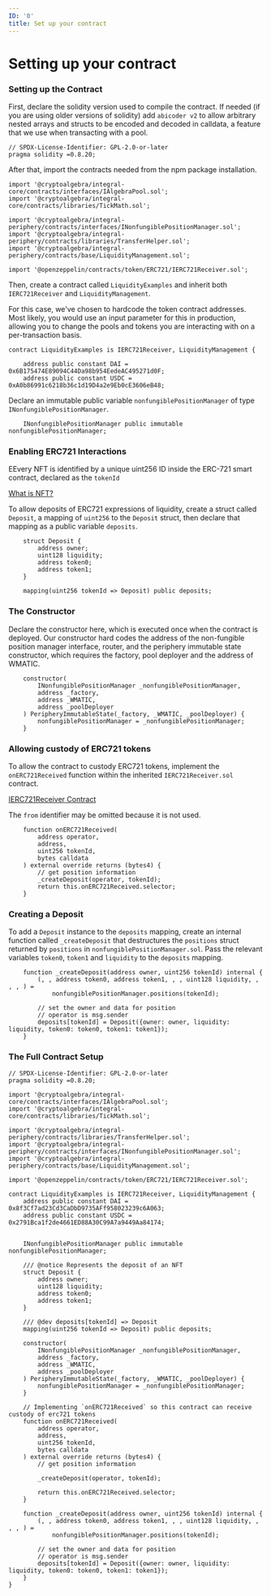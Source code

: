 ```yaml
---
ID: '0'
title: Set up your contract
---
```


# Setting up your contract

### Setting up the Contract

First, declare the solidity version used to compile the contract. If needed (if you are using older versions of solidity) add `abicoder v2` to allow arbitrary nested arrays and structs to be encoded and decoded in calldata, a feature that we use when transacting with a pool.

```solidity
// SPDX-License-Identifier: GPL-2.0-or-later
pragma solidity =0.8.20;
```

After that, import the contracts needed from the npm package installation.

```solidity
import '@cryptoalgebra/integral-core/contracts/interfaces/IAlgebraPool.sol';
import '@cryptoalgebra/integral-core/contracts/libraries/TickMath.sol';

import '@cryptoalgebra/integral-periphery/contracts/interfaces/INonfungiblePositionManager.sol';
import '@cryptoalgebra/integral-periphery/contracts/libraries/TransferHelper.sol';
import '@cryptoalgebra/integral-periphery/contracts/base/LiquidityManagement.sol';

import '@openzeppelin/contracts/token/ERC721/IERC721Receiver.sol';
```

Then, create a contract called `LiquidityExamples` and inherit both `IERC721Receiver` and `LiquidityManagement`.

For this case, we've chosen to hardcode the token contract addresses. Most likely, you would use an input parameter for this in production, allowing you to change the pools and tokens you are interacting with on a per-transaction basis.

```solidity
contract LiquidityExamples is IERC721Receiver, LiquidityManagement {

    address public constant DAI = 0x6B175474E89094C44Da98b954EedeAC495271d0F;
    address public constant USDC = 0xA0b86991c6218b36c1d19D4a2e9Eb0cE3606eB48;
```

Declare an immutable public variable `nonfungiblePositionManager` of type `INonfungiblePositionManager`.

```solidity
    INonfungiblePositionManager public immutable nonfungiblePositionManager;
```

### Enabling ERC721 Interactions

EEvery NFT is identified by a unique uint256 ID inside the ERC-721 smart contract, declared as the `tokenId`

[What is NFT?](https://ethereum.org/en/nft/)

To allow deposits of ERC721 expressions of liquidity, create a struct called `Deposit`, a mapping of `uint256` to the `Deposit` struct, then declare that mapping as a public variable `deposits`.

```solidity
    struct Deposit {
        address owner;
        uint128 liquidity;
        address token0;
        address token1;
    }

    mapping(uint256 tokenId => Deposit) public deposits;
```

### The Constructor

Declare the constructor here, which is executed once when the contract is deployed. Our constructor hard codes the address of the non-fungible position manager interface, router, and the periphery immutable state constructor, which requires the factory, pool deployer and the address of WMATIC.

```solidity
    constructor(
        INonfungiblePositionManager _nonfungiblePositionManager,
        address _factory,
        address _WMATIC,
        address _poolDeployer
    ) PeripheryImmutableState(_factory, _WMATIC, _poolDeployer) {
        nonfungiblePositionManager = _nonfungiblePositionManager;
    }
```

### Allowing custody of ERC721 tokens

To allow the contract to custody ERC721 tokens, implement the `onERC721Received` function within the inherited `IERC721Receiver.sol` contract.

[IERC721Receiver Contract](https://github.com/OpenZeppelin/openzeppelin-contracts/blob/master/contracts/token/ERC721/IERC721Receiver.sol)

The `from` identifier may be omitted because it is not used.

```solidity
    function onERC721Received(
        address operator,
        address,
        uint256 tokenId,
        bytes calldata
    ) external override returns (bytes4) {
        // get position information
        _createDeposit(operator, tokenId);
        return this.onERC721Received.selector;
    }
```

### Creating a Deposit

To add a `Deposit` instance to the `deposits` mapping, create an internal function called `_createDeposit` that destructures the `positions` struct returned by `positions` in `nonfungiblePositionManager.sol`. Pass the relevant variables `token0`, `token1` and `liquidity` to the `deposits` mapping.

```solidity
    function _createDeposit(address owner, uint256 tokenId) internal {
        (, , address token0, address token1, , , uint128 liquidity, , , , ) =
            nonfungiblePositionManager.positions(tokenId);

        // set the owner and data for position
        // operator is msg.sender
        deposits[tokenId] = Deposit({owner: owner, liquidity: liquidity, token0: token0, token1: token1});
    }

```

### The Full Contract Setup

```solidity
// SPDX-License-Identifier: GPL-2.0-or-later
pragma solidity =0.8.20;

import '@cryptoalgebra/integral-core/contracts/interfaces/IAlgebraPool.sol';
import '@cryptoalgebra/integral-core/contracts/libraries/TickMath.sol';

import '@cryptoalgebra/integral-periphery/contracts/libraries/TransferHelper.sol';
import '@cryptoalgebra/integral-periphery/contracts/interfaces/INonfungiblePositionManager.sol';
import '@cryptoalgebra/integral-periphery/contracts/base/LiquidityManagement.sol';

import '@openzeppelin/contracts/token/ERC721/IERC721Receiver.sol';

contract LiquidityExamples is IERC721Receiver, LiquidityManagement {
    address public constant DAI = 0x8f3Cf7ad23Cd3CaDbD9735AFf958023239c6A063;
    address public constant USDC = 0x2791Bca1f2de4661ED88A30C99A7a9449Aa84174;


    INonfungiblePositionManager public immutable nonfungiblePositionManager;

    /// @notice Represents the deposit of an NFT
    struct Deposit {
        address owner;
        uint128 liquidity;
        address token0;
        address token1;
    }

    /// @dev deposits[tokenId] => Deposit
    mapping(uint256 tokenId => Deposit) public deposits;

    constructor(
        INonfungiblePositionManager _nonfungiblePositionManager,
        address _factory,
        address _WMATIC,
        address _poolDeployer
    ) PeripheryImmutableState(_factory, _WMATIC, _poolDeployer) {
        nonfungiblePositionManager = _nonfungiblePositionManager;
    }

    // Implementing `onERC721Received` so this contract can receive custody of erc721 tokens
    function onERC721Received(
        address operator,
        address,
        uint256 tokenId,
        bytes calldata
    ) external override returns (bytes4) {
        // get position information

        _createDeposit(operator, tokenId);

        return this.onERC721Received.selector;
    }

    function _createDeposit(address owner, uint256 tokenId) internal {
        (, , address token0, address token1, , , uint128 liquidity, , , , ) =
            nonfungiblePositionManager.positions(tokenId);

        // set the owner and data for position
        // operator is msg.sender
        deposits[tokenId] = Deposit({owner: owner, liquidity: liquidity, token0: token0, token1: token1});
    }
}
```
